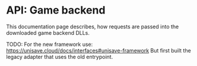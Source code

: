 # API: Game backend

This documentation page describes, how requests are passed into the downloaded game backend DLLs.

TODO:
For the new framework use: https://unisave.cloud/docs/interfaces#unisave-framework
But first built the legacy adapter that uses the old entrypoint.
